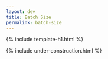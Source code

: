 ```yaml
---
layout: dev
title: Batch Size
permalink: batch-size
---
```


{% include template-h1.html %}

{% include under-construction.html %}